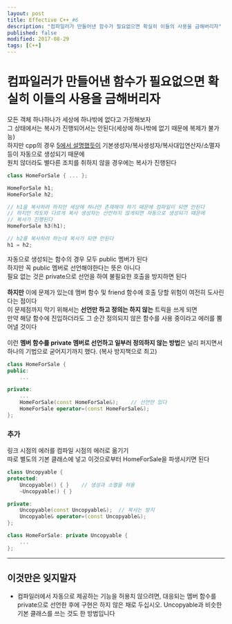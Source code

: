 ```yaml
---
layout: post
title: Effective C++_#6
description: "컴파일러가 만들어낸 함수가 필요없으면 확실히 이들의 사용을 금해버리자"
published: false
modified: 2017-08-29
tags: [C++]
---
```


# 컴파일러가 만들어낸 함수가 필요없으면 확실히 이들의 사용을 금해버리자

모든 객체 하나하나가 세상에 하나밖에 없다고 가정해보자  
그 상태에서는 복사가 진행되어서는 안된다(세상에 하나밖에 없기 때문에 복제가 불가능)  
하지만 cpp의 경우 [5에서 설명했듯이](https://github.com/UjinJung/ujinjung.github.io/blob/master/_posts/cpp/2017-08-26-EffectiveCpp_5.md) 기본생성자/복사생성자/복사대입연산자/소멸자 등이 자동으로 생성되기 때문에  
원치 않더라도 별다른 조치를 취하지 않을 경우에는 복사가 진행된다 
```cpp
class HomeForSale { ... };

HomeForSale h1;  
HomeForSale h2;

// h1을 복사하려 하지만 세상에 하나만 존재해야 하기 때문에 컴파일이 되면 안된다
// 하지만 의도와 다르게 복사 생성자는 선언하지 않게되면 자동으로 생성되기 때문에
// 복사가 진행된다
HomeForSale h3(h1);

// h2를 복사하려 하는데 복사가 되면 안된다
h1 = h2;
```

자동으로 생성되는 함수의 경우 모두 public 멤버가 된다  
하지만 꼭 public 멤버로 선언해야한다는 뜻은 아니다  
필요 없는 것은 private으로 선언을 하여 불필요한 호출을 방지하면 된다  
<br/>
**하지만** 이에 문제가 있는데 멤버 함수 및 friend 함수에 호출 당할 위험이 여전히 도사린다는 점이다  
이 문제점까지 막기 위해서는 **선언만 하고 정의는 하지 않는** 트릭을 쓰게 되면  
만약 해당 함수에 진입하더라도 그 순간 정의되지 않은 함수를 사용 중이라고 에러를 뿜어낼 것이다  
<br/>
이런 **멤버 함수를 private 멤버로 선언하고 일부러 정의하지 않는 방법**은 널리 퍼지면서 하나의 기법으로 굳어지기까지 했다. (복사 방지책으로 최고)

```cpp
class HomeForSale {
public:
    ...

private:
    ...
    HomeForSale(const HomeForSale&);    // 선언만 있다
    HomeForSale operator=(const HomeForSale&);
};
```

### 추가
링크 시점의 에러를 컴파일 시점의 에러로 옮기기  
따로 별도의 기본 클래스에 넣고 이것으로부터 HomeForSale을 파생시키면 된다  

```cpp
class Uncopyable {
protected:
    Uncopyable() { }    // 생성과 소멸을 허용
    ~Uncopyable() { }   

private:
    Uncopyable(const Uncopyable&);  // 복사는 방지
    Uncopyable& operator=(const Uncopyable&);
};

class HomeForSale: private Uncopyable {
    ...
};
```


---

## 이것만은 잊지말자
- 컴파일러에서 자동으로 제공하는 기능을 허용치 않으려면, 대응되는 멤버 함수를 private으로 선언한 후에 구현은 하지 않은 채로 두십시오. Uncopyable과 비슷한 기본 클래스를 쓰는 것도 한 방법입니다
